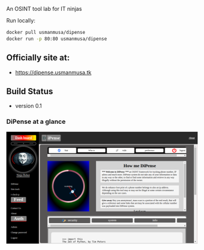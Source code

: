 An OSINT tool lab for IT ninjas

Run locally:
```sh
docker pull usmanmusa/dipense
docker run -p 80:80 usmanmusa/dipense
```

## Officially site at:

- https://dipense.usmanmusa.tk

## Build Status
- version 0.1

### DiPense at a glance

![DiPense at a glance](screen-shot.png)